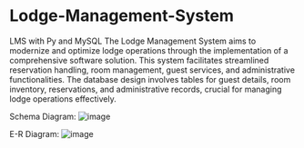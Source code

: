 # Lodge-Management-System
LMS with Py and MySQL
The Lodge Management System aims to modernize and optimize lodge operations through the implementation of a comprehensive software solution. This system facilitates streamlined reservation handling, room management, guest services, and administrative functionalities.
The database design involves tables for guest details, room inventory, reservations, and administrative records, crucial for managing lodge operations effectively.

Schema Diagram:
![image](https://github.com/kushagra-a-singh/Lodge-Management-System/assets/105034224/45eccb22-c44e-41bf-8ca8-f6c041ef6630)

E-R Diagram:
![image](https://github.com/kushagra-a-singh/Lodge-Management-System/assets/105034224/7d7d9b59-718e-433a-8589-dcbda6c1cf05)
